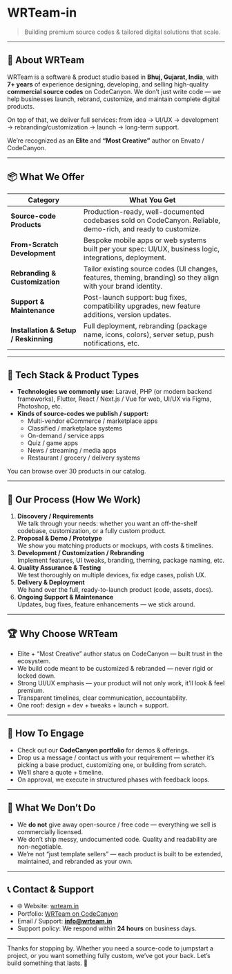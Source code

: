 # WRTeam-in

> Building premium source codes & tailored digital solutions that scale.

---

## 🚀 About WRTeam

WRTeam is a software & product studio based in **Bhuj, Gujarat, India**, with **7+ years** of experience designing, developing, and selling high-quality **commercial source codes** on CodeCanyon. We don’t just write code — we help businesses launch, rebrand, customize, and maintain complete digital products.

On top of that, we deliver full services: from idea → UI/UX → development → rebranding/customization → launch → long-term support.

We’re recognized as an **Elite** and **“Most Creative”** author on Envato / CodeCanyon.

---

## 📦 What We Offer

| Category | What You Get |
|---|---|
| **Source-code Products** | Production-ready, well-documented codebases sold on CodeCanyon. Reliable, demo-rich, and ready to customize. |
| **From-Scratch Development** | Bespoke mobile apps or web systems built per your spec: UI/UX, business logic, integrations, deployment. |
| **Rebranding & Customization** | Tailor existing source codes (UI changes, features, theming, branding) so they align with your brand identity. |
| **Support & Maintenance** | Post-launch support: bug fixes, compatibility upgrades, new feature additions, version updates. |
| **Installation & Setup / Reskinning** | Full deployment, rebranding (package name, icons, colors), server setup, push notifications, etc. |

---

## 🔧 Tech Stack & Product Types

- **Technologies we commonly use:** Laravel, PHP (or modern backend frameworks), Flutter, React / Next.js / Vue for web, UI/UX via Figma, Photoshop, etc.  
- **Kinds of source-codes we publish / support:**  
  - Multi-vendor eCommerce / marketplace apps  
  - Classified / marketplace systems  
  - On-demand / service apps  
  - Quiz / game apps  
  - News / streaming / media apps  
  - Restaurant / grocery / delivery systems  

You can browse over 30 products in our catalog.

---

## 💼 Our Process (How We Work)

1. **Discovery / Requirements**  
   We talk through your needs: whether you want an off-the-shelf codebase, customization, or a fully custom product.  
2. **Proposal & Demo / Prototype**  
   We show you matching products or mockups, with costs & timelines.  
3. **Development / Customization / Rebranding**  
   Implement features, UI tweaks, branding, theming, package naming, etc.  
4. **Quality Assurance & Testing**  
   We test thoroughly on multiple devices, fix edge cases, polish UX.  
5. **Delivery & Deployment**  
   We hand over the full, ready-to-launch product (code, assets, docs).  
6. **Ongoing Support & Maintenance**  
   Updates, bug fixes, feature enhancements — we stick around.

---

## 🏆 Why Choose WRTeam

- Elite + “Most Creative” author status on CodeCanyon — built trust in the ecosystem.  
- We build code meant to be customized & rebranded — never rigid or locked down.  
- Strong UI/UX emphasis — your product will not only work, it’ll look & feel premium.  
- Transparent timelines, clear communication, accountability.  
- One roof: design + dev + tweaks + launch + support.

---

## 📍 How To Engage

- Check out our **CodeCanyon portfolio** for demos & offerings.  
- Drop us a message / contact us with your requirement — whether it’s picking a base product, customizing one, or building from scratch.  
- We’ll share a quote + timeline.  
- On approval, we execute in structured phases with feedback loops.

---

## 🧭 What We Don’t Do

- We **do not** give away open-source / free code — everything we sell is commercially licensed.  
- We don’t ship messy, undocumented code. Quality and readability are non-negotiable.  
- We’re not “just template sellers” — each product is built to be extended, maintained, and rebranded as your own.

---

## 📞 Contact & Support

- 🌐 Website: [wrteam.in](https://www.wrteam.in)  
- Portfolio: [WRTeam on CodeCanyon](https://codecanyon.net/user/wrteam/portfolio)  
- Email / Support: **info@wrteam.in**  
- Support policy: We respond within **24 hours** on business days.

---

Thanks for stopping by. Whether you need a source-code to jumpstart a project, or you want something fully custom, we’ve got your back. Let’s build something that lasts. 🙌  
